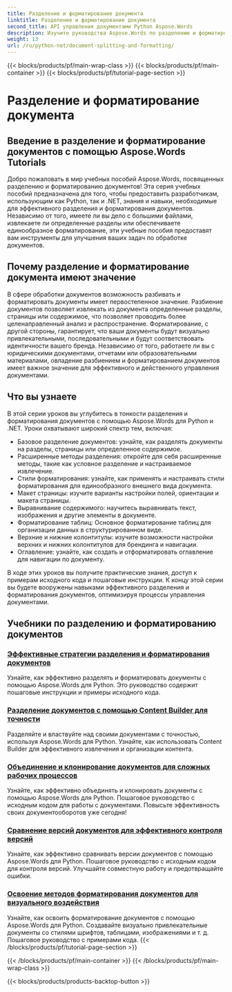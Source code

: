 ```yaml
---
title: Разделение и форматирование документа
linktitle: Разделение и форматирование документа
second_title: API управления документами Python Aspose.Words
description: Изучите руководства Aspose.Words по разделению и форматированию документов в Python и .NET. Научитесь эффективно разделять и форматировать документы, улучшая свои задачи по обработке документов.
weight: 13
url: /ru/python-net/document-splitting-and-formatting/
---
```


{{< blocks/products/pf/main-wrap-class >}}
{{< blocks/products/pf/main-container >}}
{{< blocks/products/pf/tutorial-page-section >}}

# Разделение и форматирование документа


## Введение в разделение и форматирование документов с помощью Aspose.Words Tutorials

Добро пожаловать в мир учебных пособий Aspose.Words, посвященных разделению и форматированию документов! Эта серия учебных пособий предназначена для того, чтобы предоставить разработчикам, использующим как Python, так и .NET, знания и навыки, необходимые для эффективного разделения и форматирования документов. Независимо от того, имеете ли вы дело с большими файлами, извлекаете ли определенные разделы или обеспечиваете единообразное форматирование, эти учебные пособия предоставят вам инструменты для улучшения ваших задач по обработке документов.

## Почему разделение и форматирование документа имеют значение

В сфере обработки документов возможность разбивать и форматировать документы имеет первостепенное значение. Разбиение документов позволяет извлекать из документа определенные разделы, страницы или содержимое, что позволяет проводить более целенаправленный анализ и распространение. Форматирование, с другой стороны, гарантирует, что ваши документы будут визуально привлекательными, последовательными и будут соответствовать идентичности вашего бренда. Независимо от того, работаете ли вы с юридическими документами, отчетами или образовательными материалами, овладение разбиением и форматированием документов имеет важное значение для эффективного и действенного управления документами.

## Что вы узнаете

В этой серии уроков вы углубитесь в тонкости разделения и форматирования документов с помощью Aspose.Words для Python и .NET. Уроки охватывают широкий спектр тем, включая:

- Базовое разделение документов: узнайте, как разделять документы на разделы, страницы или определенное содержимое.
- Расширенные методы разделения: откройте для себя расширенные методы, такие как условное разделение и настраиваемое извлечение.
- Стили форматирования: узнайте, как применять и настраивать стили форматирования для единообразного внешнего вида документа.
- Макет страницы: изучите варианты настройки полей, ориентации и макета страницы.
- Выравнивание содержимого: научитесь выравнивать текст, изображения и другие элементы в документе.
- Форматирование таблиц: Основное форматирование таблиц для организации данных в структурированном виде.
- Верхние и нижние колонтитулы: изучите возможности настройки верхних и нижних колонтитулов для брендинга и навигации.
- Оглавление: узнайте, как создать и отформатировать оглавление для навигации по документу.

В ходе этих уроков вы получите практические знания, доступ к примерам исходного кода и пошаговые инструкции. К концу этой серии вы будете вооружены навыками эффективного разделения и форматирования документов, оптимизируя процессы управления документами.

## Учебники по разделению и форматированию документов
### [Эффективные стратегии разделения и форматирования документов](./split-format-documents/)
Узнайте, как эффективно разделять и форматировать документы с помощью Aspose.Words для Python. Это руководство содержит пошаговые инструкции и примеры исходного кода.
### [Разделение документов с помощью Content Builder для точности](./divide-documents-content-builder/)
Разделяйте и властвуйте над своими документами с точностью, используя Aspose.Words для Python. Узнайте, как использовать Content Builder для эффективного извлечения и организации контента.
### [Объединение и клонирование документов для сложных рабочих процессов](./combine-clone-documents/)
Узнайте, как эффективно объединять и клонировать документы с помощью Aspose.Words для Python. Пошаговое руководство с исходным кодом для работы с документами. Повысьте эффективность своих документооборотов уже сегодня!
### [Сравнение версий документов для эффективного контроля версий](./compare-document-versions/)
Узнайте, как эффективно сравнивать версии документов с помощью Aspose.Words для Python. Пошаговое руководство с исходным кодом для контроля версий. Улучшайте совместную работу и предотвращайте ошибки.
### [Освоение методов форматирования документов для визуального воздействия](./document-formatting-techniques/)
Узнайте, как освоить форматирование документов с помощью Aspose.Words для Python. Создавайте визуально привлекательные документы со стилями шрифтов, таблицами, изображениями и т. д. Пошаговое руководство с примерами кода.
{{< /blocks/products/pf/tutorial-page-section >}}

{{< /blocks/products/pf/main-container >}}
{{< /blocks/products/pf/main-wrap-class >}}

{{< blocks/products/products-backtop-button >}}
